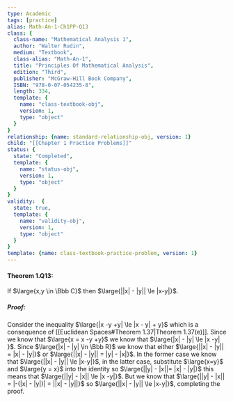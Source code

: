 ```yaml
---
type: Academic
tags: [practice]
alias: Math-An-1-Ch1PP-Q13
class: {
  class-name: "Mathematical Analysis 1",
  author: "Walter Rudin",
  medium: "Textbook",
  class-alias: "Math-An-1",
  title: "Principles Of Mathematical Analysis",
  edition: "Third",
  publisher: "McGraw-Hill Book Company",
  ISBN: "978-0-07-054235-8",
  length: 334,
  template: {
    name: "class-textbook-obj",
    version: 1,
    type: "object"
  }
}
relationship: {name: standard-relationship-obj, version: 1}
child: "[[Chapter 1 Practice Problems]]"
status: {
  state: "Completed",
  template: {
    name: "status-obj",
    version: 1,
    type: "object"
  }
}
validity:  {
  state: true,
  template: {
    name: "validity-obj",
    version: 1,
    type: "object"
  }
}
template: {name: class-textbook-practice-problem, version: 1}
---
```

#### Theorem 1.Q13:
If $\large{x,y \in \Bbb C}$ then $\large{||x| - |y|| \le |x-y|}$.

##### Proof:
Consider the inequality $\large{|x -y +y| \le |x - y| + y}$ which is a consequence of [[Euclidean Spaces#Theorem 1.37|Theorem 1.37(e)]]. Since we know that $\large{x = x -y +y}$ we know that $\large{|x| - |y| \le |x -y| }$. Since $\large{|x| - |y| \in \Bbb R}$ we know that either $\large{||x| - |y|| = |x| - |y|}$ or $\large{||x| - |y|| = |y| - |x|}$. In the former case we know that $\large{||x| - |y|| \le |x-y|}$, in the latter case, substitute $\large{x=y}$ and $\large{y = x}$ into the identity so $\large{||y| - |x||= |x| - |y|}$ this means that $\large{||y| - |x|| \le |x -y|}$. But we know that $\large{||y| - |x|| = |-(|x| - |y|)| = ||x| - |y||}$ so $\large{||x| - |y|| \le |x-y|}$, completing the proof.